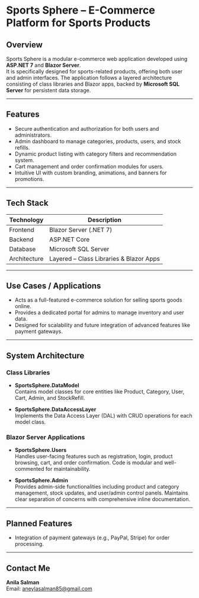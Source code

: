 
# Sports Sphere – E-Commerce Platform for Sports Products

## Overview

Sports Sphere is a modular e-commerce web application developed using **ASP.NET 7** and **Blazor Server**.  
It is specifically designed for sports-related products, offering both user and admin interfaces. The application follows a layered architecture consisting of class libraries and Blazor apps, backed by **Microsoft SQL Server** for persistent data storage.  

---

## Features

- Secure authentication and authorization for both users and administrators.  
- Admin dashboard to manage categories, products, users, and stock refills.  
- Dynamic product listing with category filters and recommendation system.  
- Cart management and order confirmation modules for users.  
- Intuitive UI with custom branding, animations, and banners for promotions.

---

## Tech Stack

| Technology       | Description                                 |
|------------------|---------------------------------------------|
| Frontend         | Blazor Server (.NET 7)                      |
| Backend          | ASP.NET Core                                |
| Database         | Microsoft SQL Server                        |
| Architecture     | Layered – Class Libraries & Blazor Apps     |

---

## Use Cases / Applications

- Acts as a full-featured e-commerce solution for selling sports goods online.  
- Provides a dedicated portal for admins to manage inventory and user data.  
- Designed for scalability and future integration of advanced features like payment gateways.  

---

## System Architecture

### Class Libraries

- **SportsSphere.DataModel**  
  Contains model classes for core entities like Product, Category, User, Cart, Admin, and StockRefill.

- **SportsSphere.DataAccessLayer**  
  Implements the Data Access Layer (DAL) with CRUD operations for each model class.

### Blazor Server Applications

- **SportsSphere.Users**  
  Handles user-facing features such as registration, login, product browsing, cart, and order confirmation. Code is modular and well-commented for maintainability.

- **SportsSphere.Admin**  
  Provides admin-side functionalities including product and category management, stock updates, and user/admin control panels. Maintains clear separation of concerns with comprehensive inline documentation.

---

## Planned Features

- Integration of payment gateways (e.g., PayPal, Stripe) for order processing.

---

## Contact Me

**Anila Salman**  
Email: aneylasalman85@gmail.com
